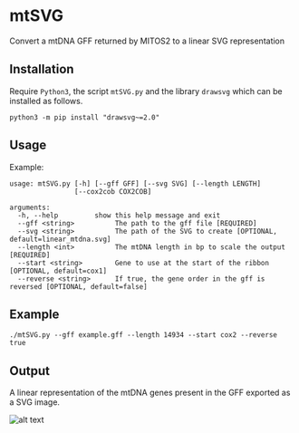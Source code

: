 # mtSVG

Convert a mtDNA GFF returned by MITOS2 to a linear SVG representation

## Installation

Require `Python3`, the script `mtSVG.py` and the library `drawsvg` which can be installed as follows. 

```
python3 -m pip install "drawsvg~=2.0"
```

## Usage

Example:
```
usage: mtSVG.py [-h] [--gff GFF] [--svg SVG] [--length LENGTH]
                [--cox2cob COX2COB]
                
arguments:
  -h, --help         show this help message and exit
  --gff <string>          The path to the gff file [REQUIRED]
  --svg <string>          The path of the SVG to create [OPTIONAL, default=linear_mtdna.svg]
  --length <int>          The mtDNA length in bp to scale the output [REQUIRED]
  --start <string>        Gene to use at the start of the ribbon [OPTIONAL, default=cox1]
  --reverse <string>      If true, the gene order in the gff is reversed [OPTIONAL, default=false]
```

## Example

```
./mtSVG.py --gff example.gff --length 14934 --start cox2 --reverse true
```

## Output

A linear representation of the mtDNA genes present in the GFF exported as a SVG image.

![alt text](https://rehost.diberie.com/Picture/Get/f/177361)

